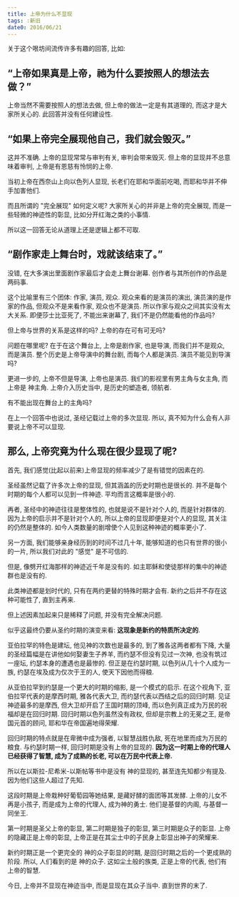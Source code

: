 ```yaml
---
title: 上帝为什么不显现
tags: :新旧
date0: 2016/06/21
---
```


关于这个哏坊间流传许多有趣的回答, 比如:

“上帝如果真是上帝，祂为什么要按照人的想法去做？”
-------------------------------------------

上帝当然不需要按照人的想法去做, 但上帝的做法一定是有其道理的, 而这才是大家所关心的. 此回答并没有任何建设性.


“如果上帝完全展现他自己，我们就会毁灭。”
-----------------------------------

这并不准确. 上帝的显现常常与审判有关, 审判会带来毁灭. 但上帝的显现并不总意味着审判, 上帝是有恩慈有怜悯的上帝.

当初上帝在西奈山上向以色列人显现, 长老们在耶和华面前吃喝, 而耶和华并不伸手加害他们.

而且所谓的 "完全展现" 如何定义呢? 大家所关心的并非是上帝的完全展现, 而是一些轻微的神迹性的彰显, 比如分开红海之类的小事情.

所以这一回答无论从道理上还是逻辑上都不可取.

“剧作家走上舞台时，戏就该结束了。”
------------------------------

没错, 在大多演出里面剧作家最后才会走上舞台谢幕. 创作者与其所创作的作品是两码事.

这个比喻里有三个团体: 作家, 演员, 观众. 观众来看的是演员的演出, 演员演的是作家的作品, 但观众不是来看作家, 观众也不是演员. 所以作家与观众之间其实没有太大关系. 即便莎士比亚死了, 不能出来谢幕了, 我们不是仍然能看他的作品吗?

但上帝与世界的关系是这样的吗? 上帝的存在可有可无吗?

问题在哪里呢? 在于在这个舞台上, 上帝是剧作家, 也是导演, 而我们并不是观众, 而是演员. 整个历史是上帝导演中的舞台剧, 而每个人都是演员. 演员不能见到导演吗?

更进一步的, 上帝不但是导演, 上帝也是演员. 我们的影视里有男主角与女主角, 而上帝是 神主角. 上帝介入历史当中, 是历史的塑造者, 领航者.

有不能出现在舞台上的主角吗?

在上一个回答中也说过, 圣经记载过上帝的多次显现. 所以, 真不知为什么会有人非要说上帝不可以显现.

那么, 上帝究竟为什么**现在**很少显现了呢?
-----------------------------------------

首先, 我们感觉(比起以前来)上帝显现的频率减少了是有错觉的因素在的.

圣经虽然记载了许多次上帝的显现, 但其涵盖的历史时期也是很长的. 并不是每个时期的每个人都可以见到一件神迹. 平均而言这概率是很小的.

再者, 圣经中的神迹往往是整体性的, 也就是说不是针对个人的, 而是针对群体的. 因为上帝的启示并不是针对个人的, 所以上帝的显现即便是对个人的显现, 其关注的仍然是整体的. 如今人类数量的剧增使个人见到这种神迹的概率更小了.

另一方面, 我们能够亲身经历到的时间不过几十年, 能够知道的也只有世界的很小的一片, 所以我们对此的 "感觉" 是不可信的.

但是, 像劈开红海那样的神迹近千年是没有的. 如主耶稣和使徒那样的集中的神迹群也是没有的.

此类神迹都是划时代的, 只有在两约更替的特殊时期才会有. 新约之后并不存在这种可能性了, 直到主再来.

但上述因素加起来只是稀释了问题, 并没有完全解决问题.

似乎这最终仍要从圣约时期的演变来看: **这现象是新约的特质所决定的**.

亚伯拉罕的特色是建坛, 他见神的次数也是最多的, 到了雅各这两者都有下降, 大量的圣经篇幅是在讲他如何娶妻生子养羊, 而约瑟不但没有见过一次神, 也没有筑过一座坛, 约瑟本身的遭遇也是最惨的. 但正是在约瑟时期, 以色列从几十个人成为一族, 约瑟在埃及成为仅次于王的人, 使天下因他而得粮.

从亚伯拉罕到约瑟是一个更大的时期的缩影, 是一个模式的启示. 在这个视角下, 亚伯拉罕代表的是摩西时期, 雅各代表大卫, 而约瑟代表以西结之后的回归时期. 见证神迹最多的是摩西, 但大卫却开启了王国时期的顶峰, 而以色列真正成为万民的祝福却是在回归时期. 回归时期以色列虽然没有政权, 但却是宗教上的无冕之王, 是帝国元首的顾问, 耶和华在帝国遍地得荣耀.

回归时期的特点就是在卑微中成为强者, 以智慧战胜仇敌, 死在地里而成为万民的粮食. 与约瑟时期一样, 回归时期是没有上帝的显现的. **因为这一时期上帝的代理人已经获得了智慧, 成为了成熟的长老, 可以在万民中代表上帝.**

所以在以斯拉-尼希米-以斯帖等书中是没有 神的显现的, 甚至连先知都少有提及. 因为他们这些人超过了先知.

这段时期是上帝栽种好葡萄园等她结果, 是藏好酵的面团等其发酵.  上帝的儿女不再是小孩子, 而是成为上帝的代理人, 成为神的勇士. 他们是基督的内阁, 与基督一同坐王.

第一时期是圣父上帝的彰显, 第二时期是独子的彰显, 第三时期是众子的彰显. 上帝的隐藏正是上帝的彰显, 上帝正是在其尘土中的子民身上彰显出神子的荣耀来.

新约时期正是一个更完全的 神的众子彰显的时期, 是回归时期之后的一个更成熟的阶段. 所以, 人们看到的是 神的众子. 这如尘土般的族类, 正是上帝的代表, 他们有上帝的智慧.

今日, 上帝并不显现在神迹当中, 而是显现在其众子当中. 直到世界的末了.
